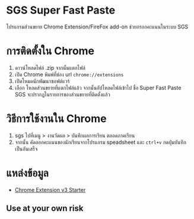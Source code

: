 # SGS Super Fast Paste

โปรแกรมส่วนขยาย Chrome Extension/FireFox add-on ช่วยกรอกคะแนนในระบบ SGS

# การติดตั้งใน Chrome
1. ดาวน์โหลดไฟล์ .zip จากนั้นแตกไฟล์
2. เปิด Chrome พิมพ์ที่ช่อง url `chrome://extensions`
3. เปิดโหมดนักพัฒนาซอฟต์แวร์
4. เลือก โหลดส่วนขยายที่แตกไฟล์แล้ว จากนั้นอัปโหลดไฟล์เข้าไป ชื่อ Super Fast Paste SGS จะปรากฎในรายการของส่วนขยายที่ติดตั้งแล้ว

# วิธีการใช้งานใน Chrome
1. sgs ไปที่เมนู > งานวัดผล > บันทึกผลการเรียน ตลอดภาคเรียน
2. จากนั้น คัดลอกคะแนนของนักเรียนจากโปรแกรม speadsheet และ `ctrl+v` กดปุ่มบันทึก เป็นอันเสร็จ

# แหล่งข้อมูล
- [Chrome Extension v3 Starter](https://github.com/SimGus/chrome-extension-v3-starter/tree/master)

## Use at your own risk
